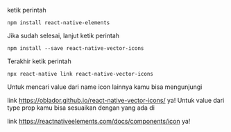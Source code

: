 ketik perintah

```
npm install react-native-elements
```

Jika sudah selesai, lanjut ketik perintah

```
npm install --save react-native-vector-icons
```

Terakhir ketik perintah

```
npx react-native link react-native-vector-icons
```

Untuk mencari value dari name icon lainnya kamu bisa mengunjungi

link https://oblador.github.io/react-native-vector-icons/ ya!
Untuk value dari type prop kamu bisa sesuaikan dengan yang ada di

link https://reactnativeelements.com/docs/components/icon ya!
